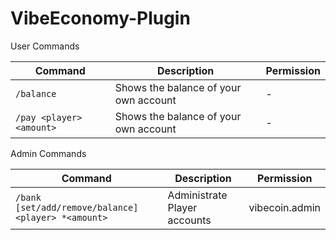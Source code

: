 # VibeEconomy-Plugin 

User Commands

| Command                      | Description                           | Permission |
|------------------------------|---------------------------------------|------------|
| ```/balance```               | Shows the balance of your own account | -          |
| ```/pay <player> <amount>``` | Shows the balance of your own account | -          |

Admin Commands

| Command                                        | Description                  | Permission     |
|------------------------------------------------|------------------------------|----------------|
| ```/bank [set/add/remove/balance] <player> *<amount>``` | Administrate Player accounts | vibecoin.admin |
